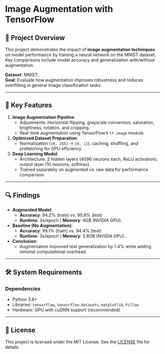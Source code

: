 # Image Augmentation with TensorFlow  

## 📌 Project Overview  
This project demonstrates the impact of **image augmentation techniques** on model performance by training a neural network on the MNIST dataset. Key comparisons include model accuracy and generalization with/without augmentation.  

**Dataset**: MNIST.  
**Goal**: Evaluate how augmentation improves robustness and reduces overfitting in general Image classification tasks.

---

## 🚀 Key Features  
1. **Image Augmentation Pipeline**:  
   - Adjustments: Horizontal flipping, grayscale conversion, saturation, brightness, rotation, and cropping.  
   - Real-time augmentation using TensorFlow’s `tf.image` module.  
2. **Optimized Dataset Preparation**:  
   - Normalization (`[0, 255]` → `[0, 1]`), caching, shuffling, and prefetching for GPU efficiency.  
3. **Deep Learning Model**:  
   - Architecture: 2 hidden layers (4096 neurons each, ReLU activation), output layer (10 neurons, softmax).  
   - Trained separately on augmented vs. raw data for performance comparison.  

---

## 🔍 Findings  
- **Augmented Model**:  
  - **Accuracy**: 94.2% (train) vs. 95.8% (test)  
  - **Runtime**: 3s/epoch | **Memory**: 4GB (NVIDIA GPU).  
- **Baseline (No Augmentation)**:  
  - **Accuracy**: 99.1% (train) vs. 94.4% (test) 
  - **Runtime**: 3s/epoch | **Memory**: 3.8GB (NVIDIA GPU). 
- **Conclusion**:  
  - Augmentation improved test generalization by 1.4% while adding minimal computational overhead.  

---

## 🛠 System Requirements  
### Dependencies  
- Python 3.8+  
- Libraries: `tensorflow`, `tensorflow-datasets`, `matplotlib`, `Pillow`  
- Hardware: GPU with cuDNN support (recommended)

---

## 📄 License  
This project is licensed under the MIT License. See the [LICENSE](LICENSE) file for details.

